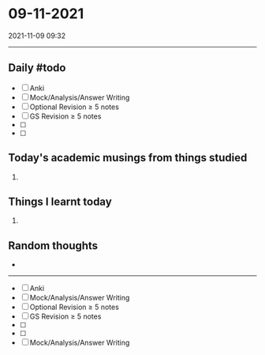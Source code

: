 # 09-11-2021
2021-11-09 09:32

---

## Daily #todo 

- [ ] Anki
- [ ] Mock/Analysis/Answer Writing
- [ ] Optional Revision ≥ 5 notes 
- [ ] GS Revision ≥ 5 notes 
- [ ]  
- [ ]  


## Today's academic musings from things studied
1. 


## Things I learnt today
1.  

## Random thoughts
- 


--- 

- [ ] Anki
- [ ] Mock/Analysis/Answer Writing
- [ ] Optional Revision ≥ 5 notes 
- [ ] GS Revision ≥ 5 notes 
- [ ]  
- [ ]  
- [ ] Mock/Analysis/Answer Writing